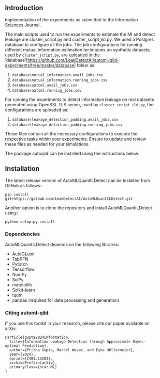 
Introduction
------------
Implementation of the experiments as submitted to the Information Sciences Journal.

The main scripts used to run the experiments to estimate the MI and detect leakage are cluster_script.py and cluster_script_ild.py. We used a Postgres database to configure all the jobs. The job configurations for running different mutual information estimation techniques on synthetic datasets, used by `cluster_script.py`, are uploaded in the 'database'[https://github.com/LeakDetectAI/automl-qild-experiments/tree/master/database] folder as:

1. `database\mutual_information.avail_jobs.csv` 
2. `database\mutual_information.running_jobs.csv`
3. `database\automl.avail_jobs.csv`
4. `database\automl.running_jobs.csv`

For running the experiments to detect information leakage on real datasets generated using OpenSSL TLS server, used by `cluster_script_ild.py`, the configurations are uploaded as:

1. `database\leakage_detection_padding.avail_jobs.csv`
2. `database\leakage_detection_padding.running_jobs.csv`

These files contain all the necessary configurations to execute the respective tasks within your experiments. Ensure to update and review these files as needed for your simulations.

The package autoqild can be installed using the instructions below:

Installation
------------
The latest release version of AutoMLQuantILDetect can be installed from GitHub as follows::
	
	pip install git+https://github.com/LeakDetectAI/AutoMLQuantILDetect.git
 
Another option is to clone the repository and install AutoMLQuantILDetect using::

	python setup.py install


### Dependencies

AutoMLQuantILDetect depends on the following libraries:
- AutoGLuon
- TabPFN
- Pytorch
- Tensorflow
- NumPy
- SciPy
- matplotlib
- Scikit-learn
- tqdm
- pandas (required for data processing and generation)

### Citing automl-qild

If you use this toolkit in your research, please cite our paper available on arXiv:

```
@article{gupta2024information,
  title={Information Leakage Detection through Approximate Bayes-optimal Prediction},
  author={Pritha Gupta, Marcel Wever, and Eyke Hüllermeier},
  year={2024},
  eprint={2401.14283},
  archivePrefix={arXiv},
  primaryClass={stat.ML}
}
```
